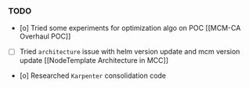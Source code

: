 ### TODO

- [o] Tried some experiments for optimization algo on POC [[MCM-CA Overhaul POC]]
- [ ] Tried `architecture` issue with helm version update and mcm version update [[NodeTemplate Architecture in MCC]] 
- [o] Researched `Karpenter` consolidation code